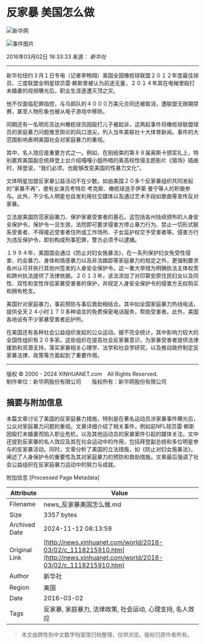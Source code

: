 反家暴 美国怎么做
================

![新华网](http://www.xinhuanet.com/imgs2015/xhwxlogo300.jpg)

![事件图片](http://www.xinhuanet.com//world/2016-03/02/ewm_11182159101n.jpg)

2016年03月02日 18:33:33 来源： _新华社_

---

新华社纽约３月１日专电（记者李畅翔）美国全国橄榄球联盟２０１２年度最佳球员、三度联盟全明星球员雷·赖斯曾被认为前途无量，２０１４年其在电梯里殴打未婚妻的视频曝光后，职业生涯遂遭灭顶之灾。

他不仅面临犯罪指控，与乌鸦队的４０００万美元合同还被取消，遭联盟无限期禁赛，甚至人物形象也被从电子游戏中移除。

同期还有一名明尼苏达州橄榄球员因殴打儿子被起诉，这两起事件将橄榄球联盟球员的家庭暴力问题推至舆论的风口浪尖，列入当年美联社十大体育新闻。事件的大范围影响表明美国社会对家庭暴力的重视。

其中，名人效应是重要方式之一。例如，在刚结束的第８８届奥斯卡颁奖礼上，特别嘉宾美国副总统拜登上台介绍嘎嘎小姐所唱的美高校性侵主题影片《猎场》插曲时，拜登说，“我们必须，也能够改变美国的性暴力文化”。

文体明星加盟反家暴公益活动不在少数。如由美国２０多个反家暴组织共同发起的“家暴不再”，便有女演员考特尼·考克斯、橄榄球选手伊莱·曼宁等人的积极参与。此外，不少名人明星也自发利用社交媒体以及通过艺术手段如歌曲等宣传反对家暴。

立法是美国防范家庭暴力、保护家暴受害者的基石。这包括各州陆续颁布的人身安全保护令。保护令一旦生效，法院即可要求侵害方停止暴力行为、禁止一切形式联系受害者、不得接近受害者住所或工作场所、子女监护权交予受害者等。侵害方行为违反保护令，即刻构成刑事犯罪，警方必须予以逮捕。

１９９４年，美国国会通过《防止对妇女施暴法》，在一系列保护妇女免受性侵害、约会暴力、身体和情感暴力以及非法跟踪等家庭暴力的规定之外，更强制要求各州认可并执行其他州签发的人身安全保护令。这一重大举措为明确执法主体权责和跨州执法提供了法律依据。２０１３年，该法添加了对印第安原住民妇女以及同性、双性和变性伴侣家暴受害者的保护，并规定人身安全保护令的侵害方无权购买和拥有枪支。

美国针对家庭暴力，事前预防与事后救助相结合。其中如全国家庭暴力热线电话，提供全天２４小时１７０多种语言的免费保密电话服务，帮助受害者。此外，美国各地设有不少家暴受害者庇护所。

在美国还有各种社会公益组织发起的公众运动。据不完全统计，其中影响力较大的全国性组织有２０多家。这些组织在提高社会反家暴意识，为家暴受害者提供法律援助和资源支持，落实家暴相关心理学、法学和社会学研究，以及推动政府制定反家暴法律、政策等方面起到了重要作用。

---

版权 © 2000 - 2024 XINHUANET.com　All Rights Reserved.  
制作单位：新华网股份有限公司　　版权所有：新华网股份有限公司

## 摘要与附加信息

<!-- tcd_abstract -->
本篇文章讨论了美国的反家庭暴力措施，特别是在著名运动员涉家暴事件曝光后，公众对家庭暴力问题的重视。文章详细介绍了相关事件，例如前NFL球员雷·赖斯因殴打未婚妻而陷入职业危机，以及其他运动员的家暴案件引起的媒体关注。文中还提到反家暴的名人效应及其在社会运动中的作用，包括拜登副总统和多位明星参与的反家暴活动。同时，文章分析了美国的立法措施，如《防止对妇女施暴法》，阐述了人身保护令的重要性及其对家庭暴力的预防和救助措施。文章最后强调了社会公益组织在反家庭暴力运动中的努力与成就。
<!-- tcd_abstract_end -->

附加信息 [Processed Page Metadata]

| Attribute       | Value                                  |
|-----------------|----------------------------------------|
| Filename        | news_反家暴美国怎么做.md                             |
| Size            | 3357 bytes                           |
| Archived Date   | 2024-11-12 08:13:59                             |
| Original Link   | [http://news.xinhuanet.com/world/2016-03/02/c_1118215910.htm](http://news.xinhuanet.com/world/2016-03/02/c_1118215910.htm)                       |
| Author          | 新华社                               |
| Region          | 美国                               |
| Date            | 2016-03-02                                 |
| Tags            | 反家暴, 家庭暴力, 法律政策, 社会运动, 心理支持, 名人效应                                 |
>
> 本文由跨性别中文数字档案馆归档整理，仅供浏览。版权归原作者所有。
>
